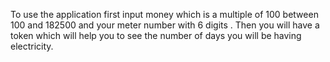 To use the application first input money which is a multiple of 100 between 100 and 182500 and your meter number with 6 digits .
Then you will have a token which will help you to see the number of days you will be having electricity.

